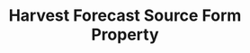---
# -------------------------- #
#        CONTENT TYPE        #
# -------------------------- #

content-type: "api-form"
form-type: "source"
key: "source-form-properties-harvest-forecast-object"


# -------------------------- #
#        OBJECT INFO         #
# -------------------------- #

title: "Harvest Forecast Source Form Property"
api-type: "harvest-forecast"
display-name: "Harvest Forecast"

source-type: "saas"
docs-name: "harvest-forecast"

description: ""
---